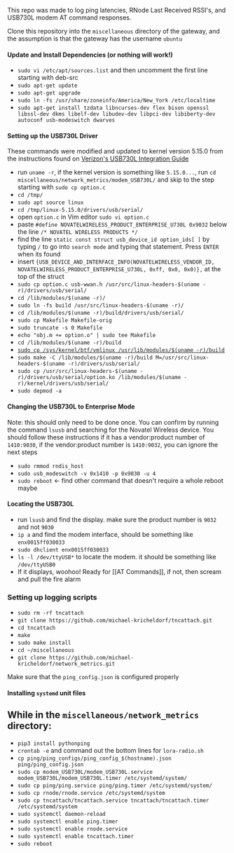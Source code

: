 This repo was made to log ping latencies, RNode Last Received RSSI's, and USB730L modem AT command responses.

Clone this repository into the `miscellaneous` directory of the gateway, and the assumption is that the gateway has the username `ubuntu`

#### Update and Install Dependencies (or nothing will work!)
 - `sudo vi /etc/apt/sources.list` and then uncomment the first line starting with deb-src
 - `sudo apt-get update`
 - `sudo apt-get upgrade`
 - `sudo ln -fs /usr/share/zoneinfo/America/New_York /etc/localtime`
 - `sudo apt-get install tzdata libncurses-dev flex bison openssl libssl-dev dkms libelf-dev libudev-dev libpci-dev libiberty-dev autoconf usb-modeswitch dwarves`

#### Setting up the USB730L Driver
These commands were modified and updated to kernel version 5.15.0 from the instructions found on [Verizon's USB730L Integration Guide](https://scache.vzw.com/dam/support/pdf/verizon-usb730l-integration-guide.pdf)

 - run `uname -r`, if the kernel version is something like `5.15.0...`, run `cd miscellaneous/network_metrics/modem_USB730L/` and skip to the step starting with `sudo cp option.c`
 - `cd /tmp/`
 - `sudo apt source linux`
 - `cd /tmp/linux-5.15.0/drivers/usb/serial/`
 - open `option.c` in Vim editor `sudo vi option.c`
 - paste `#define NOVATELWIRELESS_PRODUCT_ENTERPRISE_U730L 0x9032` below the line `/* NOVATEL WIRELESS PRODUCTS */`
 - find the line `static const struct usb_device_id option_ids[ ]` by typing `/` to go into `search mode` and typing that statement. Press `ENTER` when its found
 - insert `{USB_DEVICE_AND_INTERFACE_INFO(NOVATELWIRELESS_VENDOR_ID, NOVATELWIRELESS_PRODUCT_ENTERPRISE_U730L, 0xff, 0x0, 0x0)},` at the top of the struct
 - `sudo cp option.c usb-wwan.h /usr/src/linux-headers-$(uname -r)/drivers/usb/serial/`
 - `cd /lib/modules/$(uname -r)/`
 - `sudo ln -fs build /usr/src/linux-headers-$(uname -r)/`
 - `cd /lib/modules/$(uname -r)/build/drivers/usb/serial/`
 - `sudo cp Makefile Makefile-orig`
 - `sudo truncate -s 0 Makefile`
 - `echo "obj.m += option.o" | sudo tee Makefile`
 - `cd /lib/modules/$(uname -r)/build`
 - [`sudo cp /sys/kernel/btf/vmlinux /usr/lib/modules/$(uname -r)/build`](https://askubuntu.com/questions/1348250/skipping-btf-generation-xxx-due-to-unavailability-of-vmlinux-on-ubuntu-21-04)
 - `sudo make -C /lib/modules/$(uname -r)/build M=/usr/src/linux-headers-$(uname -r)/drivers/usb/serial/`
 - `sudo cp /usr/src/linux-headers-$(uname -r)/drivers/usb/serial/option.ko /lib/modules/$(uname -r)/kernel/drivers/usb/serial/`
 - `sudo depmod -a`

#### Changing the USB730L to Enterprise Mode
Note: this should only need to be done once. You can confirm by running the command `lsusb` and searching for the Novatel Wireless device. You should follow these instructions if it has a vendor:product number of `1410:9030`, if the vendor:product number is `1410:9032`, you can ignore the next steps

 - `sudo rmmod rndis_host`
 - `sudo usb_modeswitch -v 0x1410 -p 0x9030 -u 4`
 - `sudo reboot` <- find other command that doesn't require a whole reboot maybe

#### Locating the USB730L 
 - run `lsusb` and find the display. make sure the product number is `9032` and not `9030`
 - `ip a` and find the modem interface, should be something like `enx0015ff030033`
 - `sudo dhclient enx0015ff030033`
 - `ls -l /dev/ttyUSB*` to locate the modem. it should be something like `/dev/ttyUSB0`
 - If it displays, woohoo! Ready for [[AT Commands]], if not, then scream and pull the fire alarm

### Setting up logging scripts
 - `sudo rm -rf tncattach`
 - `git clone https://github.com/michael-kricheldorf/tncattach.git`
 - `cd tncattach`
 - `make`
 - `sudo make install`
 - `cd ~/miscellaneous`
 - `git clone https://github.com/michael-kricheldorf/network_metrics.git`


Make sure that the `ping_config.json` is configured properly

#### Installing `systemd` unit files
While in the `miscellaneous/network_metrics` directory:
 - 
 - `pip3 install pythonping`
 - `crontab -e` and command out the bottom lines for `lora-radio.sh`
 - `cp ping/ping_configs/ping_config_$(hostname).json ping/ping_config.json`
 - `sudo cp modem_USB730L/modem_USB730L.service modem_USB730L/modem_USB730L.timer /etc/systemd/system/`
 - `sudo cp ping/ping.service ping/ping.timer /etc/systemd/system/`
 - `sudo cp rnode/rnode.service /etc/systemd/system`
 - `sudo cp tncattach/tncattach.service tncattach/tncattach.timer /etc/systemd/system`
 - `sudo systemctl daemon-reload`
 - `sudo systemctl enable ping.timer`
 - `sudo systemctl enable rnode.service`
 - `sudo systemctl enable tncattach.timer`
 - `sudo reboot`